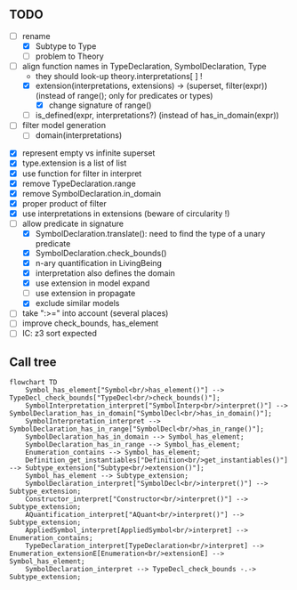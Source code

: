 ## TODO
* [ ] rename
	* [X] Subtype to Type
	* [ ] problem to Theory
* [ ] align function names in TypeDeclaration, SymbolDeclaration, Type
    * they should look-up theory.interpretations[ ] !
    * [x] extension(interpretations, extensions) -> (superset, filter(expr))  (instead of range(); only for predicates or types)
        * [x]  change signature of range()
    * [ ] is_defined(expr, interpretations?) (instead of has_in_domain(expr))
* [ ] filter model generation
    * [ ] domain(interpretations)

- [x] represent empty vs infinite superset
- [x] type.extension is a list of list
- [x] use function for filter in interpret
- [x] remove TypeDeclaration.range
- [x] remove SymbolDeclaration.in_domain
- [x] proper product of filter
- [x] use interpretations in extensions (beware of circularity !)
- [ ] allow predicate in signature
	- [x] SymbolDeclaration.translate(): need to find the type of a unary predicate
	- [x] SymbolDeclaration.check_bounds()
	- [x] n-ary quantification in LivingBeing
	- [x] interpretation also defines the domain
	- [x] use extension in model expand
	- [ ] use extension in propagate
	- [x] exclude similar models
- [ ] take ":>=" into account (several places)
- [ ] improve check_bounds, has_element
- [ ] IC: z3 sort expected

## Call tree

```mermaid
flowchart TD
	Symbol_has_element["Symbol<br/>has_element()"] --> TypeDecl_check_bounds["TypeDecl<br/>check_bounds()"];
	SymbolInterpretation_interpret["SymbolInterp<br/>interpret()"] --> SymbolDeclaration_has_in_domain["SymbolDecl<br/>has_in_domain()"];
	SymbolInterpretation_interpret --> SymbolDeclaration_has_in_range["SymbolDecl<br/>has_in_range()"];
	SymbolDeclaration_has_in_domain --> Symbol_has_element;
	SymbolDeclaration_has_in_range --> Symbol_has_element;
	Enumeration_contains --> Symbol_has_element;
	Definition_get_instantiables["Definition<br/>get_instantiables()"] --> Subtype_extension["Subtype<br/>extension()"];
	Symbol_has_element --> Subtype_extension;
	SymbolDeclaration_interpret["SymbolDecl<br/>interpret()"] --> Subtype_extension;
	Constructor_interpret["Constructor<br/>interpret()"] --> Subtype_extension;
	AQuantification_interpret["AQuant<br/>interpret()"] --> Subtype_extension;
	AppliedSymbol_interpret[AppliedSymbol<br/>interpret] --> Enumeration_contains;
	TypeDeclaration_interpret[TypeDeclaration<br/>interpret] --> Enumeration_extensionE[Enumeration<br/>extensionE] --> Symbol_has_element;
	SymbolDeclaration_interpret --> TypeDecl_check_bounds -.-> Subtype_extension;
```
